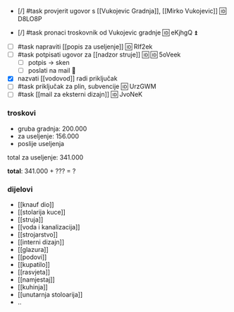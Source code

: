 
 - [/] #task provjerit ugovor s [[Vukojevic Gradnja]], [[Mirko Vukojevic]] 🆔 D8LO8P
 
 - [/] #task pronaci troskovnik od Vukojevic gradnje 🆔 eKjhgQ ⏫
 - [ ] #task napraviti [[popis za useljenje]] 🆔 RIf2ek
 - [ ] #task potpisati ugovor za [[nadzor struje]] 🆔  🆔 5oVeek
	 - [ ] potpis -> sken
	 - [ ] poslati na mail 📧
 - [x] nazvati [[vodovod]] radi priključak
 - [ ] #task priključak za plin, subvencije  🆔 UrzGWM
 - [ ] #task [[mail za eksterni dizajn]] 🆔 JvoNeK

### troskovi

- gruba gradnja: 200.000
- za useljenje: 156.000
- poslije useljenja

total za useljenje: 341.000

**total**: 341.000 + ??? = ?

### dijelovi

- [[knauf dio]]
- [[stolarija kuce]]
- [[struja]]
- [[voda i kanalizacija]]
- [[strojarstvo]]
- [[interni dizajn]]
- [[glazura]]
- [[podovi]]
- [[kupatilo]]
- [[rasvjeta]]
- [[namjestaj]]
- [[kuhinja]]
- [[unutarnja stoloarija]]
- ..

